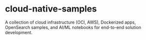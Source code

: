 # cloud-native-samples
A collection of cloud infrastructure (OCI, AWS), Dockerized apps, OpenSearch samples, and AI/ML notebooks for end-to-end solution development.
